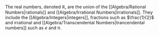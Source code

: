 The real numbers, denoted $\mathbb{R}$, are the union of the [[Algebra/Rational Numbers|rationals]] and [[Algebra/Irrational Numbers|irrationals]]. They include the [[Algebra/Integers|integers]], fractions such as $\frac{1}{2}$ and irrational and [[Algebra/Transcendental Numbers|trancendental numbers]] such as $e$ and $\pi$.